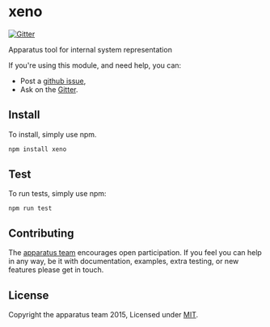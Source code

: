 # xeno
[![Gitter][gitter-badge]][gitter-url]

Apparatus tool for internal system representation

If you're using this module, and need help, you can:

- Post a [github issue][],
- Ask on the [Gitter][gitter-url].

## Install
To install, simply use npm.

```sh
npm install xeno
```

## Test
To run tests, simply use npm:

```
npm run test
```

## Contributing
The [apparatus team][] encourages open participation. If you feel you can help in any way, be it
with documentation, examples, extra testing, or new features please get in touch.

## License
Copyright the apparatus team 2015, Licensed under [MIT][].

[apparatus team]: https://github.com/apparatus
[travis-badge]: https://travis-ci.org/apparatus/xeno.svg
[travis-url]: https://travis-ci.org/apparatus/xeno
[gitter-badge]: https://badges.gitter.im/Join%20Chat.svg
[gitter-url]: https://gitter.im/apparatus

[MIT]: ./LICENSE
[github issue]: https://github.com/apparatus/xeno/issues/new
